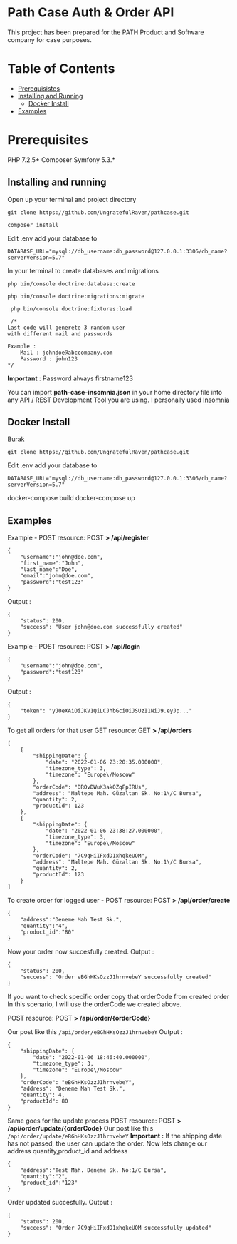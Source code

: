﻿# Path Case Auth & Order API

This project has been prepared for the PATH Product and Software company for case purposes.

# Table of Contents

 - [ Prerequisistes](#prerequisites)
  - [Installing and Running](#installing-and-running)
   	 - [Docker Install](#docker-install)
   - [Examples](#examples)

# Prerequisites
PHP 7.2.5+
Composer
Symfony 5.3.*

## Installing and running

Open up your terminal and project directory

    git clone https://github.com/UngratefulRaven/pathcase.git
    
    composer install

   
 


Edit .env add your database to 

    DATABASE_URL="mysql://db_username:db_password@127.0.0.1:3306/db_name?serverVersion=5.7"

In your terminal to create databases and migrations

    php bin/console doctrine:database:create

	php bin/console doctrine:migrations:migrate
    
     php bin/console doctrine:fixtures:load
    
     /*
    Last code will generete 3 random user 
    with different mail and passwords

    Example : 
        Mail : johndoe@abccompany.com
        Password : john123 
    */

**Important** : Password always firstname123



You can import **path-case-insomnia.json** in your home directory file into any API / REST Development Tool you are using.
I personally used [Insomnia](https://insomnia.rest/download)
## Docker Install
Burak

    git clone https://github.com/UngratefulRaven/pathcase.git
   
    

Edit .env add your database to 

    DATABASE_URL="mysql://db_username:db_password@127.0.0.1:3306/db_name?serverVersion=5.7"

docker-compose build
docker-compose up

## Examples

Example - POST resource: POST **> /api/register**

    {
    	"username":"john@doe.com",
    	"first_name":"John",
    	"last_name":"Doe",
    	"email":"john@doe.com",
    	"password":"test123"
    }
Output :

    {
		"status": 200,
		"success": "User john@doe.com successfully created"
	}


Example - POST resource: POST **> /api/login**

    {
    	"username":"john@doe.com",
    	"password":"test123"
    }
Output : 

    {
	    "token": "yJ0eXAiOiJKV1QiLCJhbGciOiJSUzI1NiJ9.eyJp..."
    }
To get all orders for that user
 GET resource: GET **> /api/orders**

    [
    	{
    		"shippingDate": {
    			"date": "2022-01-06 23:20:35.000000",
    			"timezone_type": 3,
    			"timezone": "Europe\/Moscow"
    		},
    		"orderCode": "DROvDWuK3akQZqFpIRUs",
    		"address": "Maltepe Mah. Güzaltan Sk. No:1\/C Bursa",
    		"quantity": 2,
    		"productId": 123
    	},
    	{
    		"shippingDate": {
    			"date": "2022-01-06 23:38:27.000000",
    			"timezone_type": 3,
    			"timezone": "Europe\/Moscow"
    		},
    		"orderCode": "7C9qHiIFxdD1xhqkeUOM",
    		"address": "Maltepe Mah. Güzaltan Sk. No:1\/C Bursa",
    		"quantity": 2,
    		"productId": 123
    	}
    ]

To create order for logged user - POST resource: POST **> /api/order/create**

    {
		"address":"Deneme Mah Test Sk.",
		"quantity":"4",
		"product_id":"80"
	}
Now your order now succesfully created.
Output :

    {
    	"status": 200,
    	"success": "Order eBGhHKsOzzJ1hrnvebeY successfully created"
    }
If you want to check specific order copy that orderCode from created order
In this scenario, I will use the orderCode we created above.

 POST resource: POST **> /api/order/{orderCode}**

Our post like this `/api/order/eBGhHKsOzzJ1hrnvebeY`
Output :

    {
    	"shippingDate": {
    		"date": "2022-01-06 18:46:40.000000",
    		"timezone_type": 3,
    		"timezone": "Europe\/Moscow"
    	},
    	"orderCode": "eBGhHKsOzzJ1hrnvebeY",
    	"address": "Deneme Mah Test Sk.",
    	"quantity": 4,
    	"productId": 80
    }

  Same goes for the update process
   POST resource: POST **> /api/order/update/{orderCode}**
  Our post like this `/api/order/update/eBGhHKsOzzJ1hrnvebeY`
  **Important :** If the shipping date has not passed, the user can update the order.
Now lets change our address quantity,product_id and address

    {
    	"address":"Test Mah. Deneme Sk. No:1/C Bursa",
    	"quantity":"2",
    	"product_id":"123"
    }

Order updated succesfully. Output :

    {
    	"status": 200,
    	"success": "Order 7C9qHiIFxdD1xhqkeUOM successfully updated"
    }

